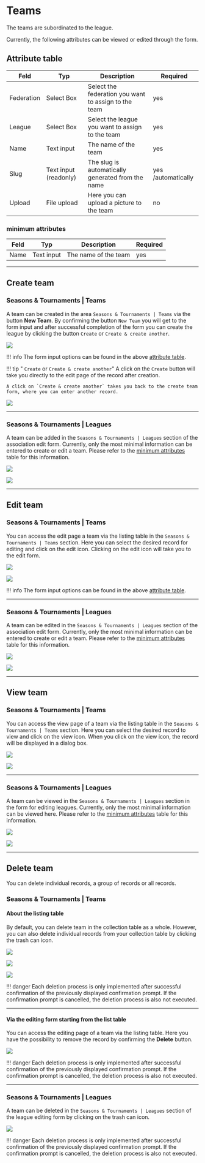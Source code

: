 # Teams

The teams are subordinated to the league.

Currently, the following attributes can be viewed or edited through the form.

## Attribute table

| Feld       | Typ                   | Description                                          | Required           |
| ---------- | --------------------- | ---------------------------------------------------- | ------------------ |
| Federation | Select Box            | Select the federation you want to assign to the team | yes                |
| League     | Select Box            | Select the league you want to assign to the team     | yes                |
| Name       | Text input            | The name of the team                                 | yes                |
| Slug       | Text input (readonly) | The slug is automatically generated from the name    | yes /automatically |
| Upload     | File upload           | Here you can upload a picture to the team            | no                 |


### minimum attributes

| Feld | Typ        | Description          | Required |
| ---- | ---------- | -------------------- | -------- |
| Name | Text input | The name of the team | yes      |

---

## Create team

### Seasons & Tournaments | Teams

A team can be created in the area `Seasons & Tournaments | Teams` via the button **New Team**. By confirming the button `New Team` you will get to the form input and after successful completion of the form you can create the league by clicking the button `Create` or `Create & create another`.

![](../assets/teams.png)

!!! info
	The form input options can be found in the above [attribute table](#attribute-table).

!!! tip " `Create` or `Create & create another`"
	A click on the `Create` button will take you directly to the edit page of the record after creation.

	A click on `Create & create another` takes you back to the create team form, where you can enter another record.

![](../assets/create_and_create_another.png)

---

### Seasons & Tournaments | Leagues

A team can be added in the `Seasons & Tournaments | Leagues` section of the association edit form. Currently, only the most minimal information can be entered to create or edit a team. Please refer to the [minimum attributes](#minimum-attributes) table for this information.

![](../assets/leagues_create_edit_view_team_minimal.png)

![](../assets/league_create_team_minimal.png)

---

## Edit team

### Seasons & Tournaments | Teams

You can access the edit page a team via the listing table in the  `Seasons & Tournaments | Teams` section. Here you can select the desired record for editing and click on the edit icon. Clicking on the edit icon will take you to the edit form.

![](../assets/edit.png)

![](../assets/teams_index.png)

!!! info
	The form input options can be found in the above [attribute table](#attribute-table).

---

### Seasons & Tournaments | Leagues

A team can be edited in the `Seasons & Tournaments | Leagues` section of the association edit form. Currently, only the most minimal information can be entered to create or edit a team. Please refer to the [minimum attributes](#minimum-attributes) table for this information.

![](../assets/leagues_create_edit_view_team_minimal.png)

![](../assets/league_edit_team_minimal.png)

---

## View team

### Seasons & Tournaments | Teams

You can access the view page of a team via the listing table in the `Seasons & Tournaments | Teams` section. Here you can select the desired record to view and click on the view icon. When you click on the view icon, the record will be displayed in a dialog box.

![](../assets/view.png)

![](../assets/teams_index.png)

---

### Seasons & Tournaments | Leagues

A team can be viewed in the `Seasons & Tournaments | Leagues` section in the form for editing leagues. Currently, only the most minimal information can be viewed here. Please refer to the  [minimum attributes](#minimum-attributes) table for this information.

![](../assets/leagues_create_edit_view_team_minimal.png)

![](../assets/league_view_team_minimal.png)

---

## Delete team

You can delete individual records, a group of records or all records.

### Seasons & Tournaments | Teams

#### About the listing table

By default, you can delete team in the collection table as a whole. However, you can also delete individual records from your collection table by clicking the trash can icon.

![](../assets/delete_icon.png)

![](../assets/delete_selected.png)

![](../assets/select_all.png)

!!! danger
	Each deletion process is only implemented after successful confirmation of the previously displayed confirmation prompt. If the confirmation prompt is cancelled, the deletion process is also not executed.

---

#### Via the editing form starting from the list table

You can access the editing page of a team via the listing table. Here you have the possibility to remove the record by confirming the **Delete** button.

![](../assets/delete_button.png)

!!! danger
	Each deletion process is only implemented after successful confirmation of the previously displayed confirmation prompt. If the confirmation prompt is cancelled, the deletion process is also not executed.

---

### Seasons & Tournaments | Leagues

A team can be deleted in the `Seasons & Tournaments | Leagues` section of the league editing form by clicking on the trash can icon.

![](../assets/leagues_create_edit_view_team_minimal.png)

!!! danger
	Each deletion process is only implemented after successful confirmation of the previously displayed confirmation prompt. If the confirmation prompt is cancelled, the deletion process is also not executed.

